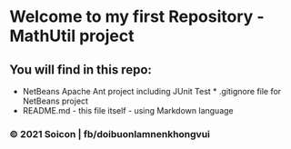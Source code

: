 # Welcome to my first Repository - MathUtil project
## You will find in this repo:
* NetBeans Apache Ant project including JUnit Test
​* .gitignore file for NetBeans project
* README.md - this file itself - using Markdown language

### © 2021 Soicon | fb/doibuonlamnenkhongvui
